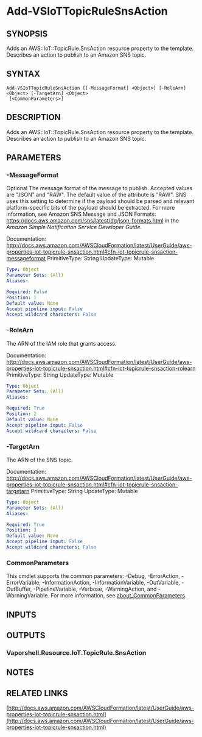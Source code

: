 # Add-VSIoTTopicRuleSnsAction

## SYNOPSIS
Adds an AWS::IoT::TopicRule.SnsAction resource property to the template.
Describes an action to publish to an Amazon SNS topic.

## SYNTAX

```
Add-VSIoTTopicRuleSnsAction [[-MessageFormat] <Object>] [-RoleArn] <Object> [-TargetArn] <Object>
 [<CommonParameters>]
```

## DESCRIPTION
Adds an AWS::IoT::TopicRule.SnsAction resource property to the template.
Describes an action to publish to an Amazon SNS topic.

## PARAMETERS

### -MessageFormat
Optional The message format of the message to publish.
Accepted values are "JSON" and "RAW".
The default value of the attribute is "RAW".
SNS uses this setting to determine if the payload should be parsed and relevant platform-specific bits of the payload should be extracted.
For more information, see Amazon SNS Message and JSON Formats: https://docs.aws.amazon.com/sns/latest/dg/json-formats.html in the *Amazon Simple Notification Service Developer Guide*.

Documentation: http://docs.aws.amazon.com/AWSCloudFormation/latest/UserGuide/aws-properties-iot-topicrule-snsaction.html#cfn-iot-topicrule-snsaction-messageformat
PrimitiveType: String
UpdateType: Mutable

```yaml
Type: Object
Parameter Sets: (All)
Aliases:

Required: False
Position: 1
Default value: None
Accept pipeline input: False
Accept wildcard characters: False
```

### -RoleArn
The ARN of the IAM role that grants access.

Documentation: http://docs.aws.amazon.com/AWSCloudFormation/latest/UserGuide/aws-properties-iot-topicrule-snsaction.html#cfn-iot-topicrule-snsaction-rolearn
PrimitiveType: String
UpdateType: Mutable

```yaml
Type: Object
Parameter Sets: (All)
Aliases:

Required: True
Position: 2
Default value: None
Accept pipeline input: False
Accept wildcard characters: False
```

### -TargetArn
The ARN of the SNS topic.

Documentation: http://docs.aws.amazon.com/AWSCloudFormation/latest/UserGuide/aws-properties-iot-topicrule-snsaction.html#cfn-iot-topicrule-snsaction-targetarn
PrimitiveType: String
UpdateType: Mutable

```yaml
Type: Object
Parameter Sets: (All)
Aliases:

Required: True
Position: 3
Default value: None
Accept pipeline input: False
Accept wildcard characters: False
```

### CommonParameters
This cmdlet supports the common parameters: -Debug, -ErrorAction, -ErrorVariable, -InformationAction, -InformationVariable, -OutVariable, -OutBuffer, -PipelineVariable, -Verbose, -WarningAction, and -WarningVariable. For more information, see [about_CommonParameters](http://go.microsoft.com/fwlink/?LinkID=113216).

## INPUTS

## OUTPUTS

### Vaporshell.Resource.IoT.TopicRule.SnsAction
## NOTES

## RELATED LINKS

[http://docs.aws.amazon.com/AWSCloudFormation/latest/UserGuide/aws-properties-iot-topicrule-snsaction.html](http://docs.aws.amazon.com/AWSCloudFormation/latest/UserGuide/aws-properties-iot-topicrule-snsaction.html)

